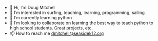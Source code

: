 - 👋 Hi, I’m Doug Mitchell
- 👀 I’m interested in surfing, teaching, learning, programming, sailing
- 🌱 I’m currently learning python
- 💞️ I’m looking to collaborate on learning the best way to teach python to high school students.  Great projects, etc.
- 📫 How to reach me dmitchell@seasidek12.org

<!---
dougtheslug3000/dougtheslug3000 is a ✨ special ✨ repository because its `README.md` (this file) appears on your GitHub profile.
You can click the Preview link to take a look at your changes.
--->
